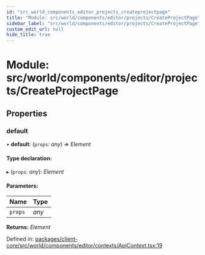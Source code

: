 ```yaml
---
id: "src_world_components_editor_projects_createprojectpage"
title: "Module: src/world/components/editor/projects/CreateProjectPage"
sidebar_label: "src/world/components/editor/projects/CreateProjectPage"
custom_edit_url: null
hide_title: true
---
```


# Module: src/world/components/editor/projects/CreateProjectPage

## Properties

### default

• **default**: (`props`: *any*) => *Element*

#### Type declaration:

▸ (`props`: *any*): *Element*

#### Parameters:

Name | Type |
:------ | :------ |
`props` | *any* |

**Returns:** *Element*

Defined in: [packages/client-core/src/world/components/editor/contexts/ApiContext.tsx:19](https://github.com/xr3ngine/xr3ngine/blob/a16a45d7e/packages/client-core/src/world/components/editor/contexts/ApiContext.tsx#L19)
